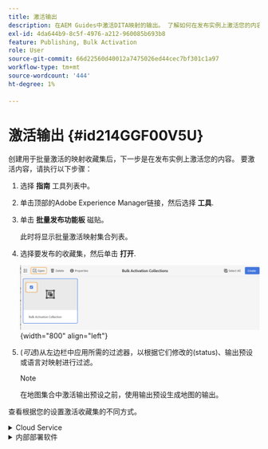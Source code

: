 ```yaml
---
title: 激活输出
description: 在AEM Guides中激活DITA映射的输出。 了解如何在发布实例上激活您的内容。
exl-id: 4da644b9-8c5f-4976-a212-960085b693b8
feature: Publishing, Bulk Activation
role: User
source-git-commit: 66d22560d40012a7475026ed44cec7bf301c1a97
workflow-type: tm+mt
source-wordcount: '444'
ht-degree: 1%

---
```


# 激活输出 {#id214GGF00V5U}

创建用于批量激活的映射收藏集后，下一步是在发布实例上激活您的内容。 要激活内容，请执行以下步骤：

1. 选择 **指南** 工具列表中。

1. 单击顶部的Adobe Experience Manager链接，然后选择 **工具**.

1. 单击 **批量发布功能板** 磁贴。

   此时将显示批量激活映射集合列表。

1. 选择要发布的收藏集，然后单击 **打开**.

   ![](images/bulk-activation-collection-open.png){width="800" align="left"}

1. \(*可选*\)从左边栏中应用所需的过滤器，以根据它们修改的\(status\)、输出预设或语言对映射进行过滤。

   >[!NOTE]
   >
   >在地图集合中激活输出预设之前，使用输出预设生成地图的输出。


查看根据您的设置激活收藏集的不同方式。

<details>
<summary> Cloud Service </summary>

![bulk-collection-publish on cloud service](images/bulk-activation-collection-quick-publish-CS.png){width="650" align="left"}

您可以将输出激活到 **预览** 或 **Publish** 实例。

**预览**

* 要激活选定映射的输出，请选择预生成的映射输出，然后选择 **发布到** > **预览**.
* 要激活所有DITA映射及其配置的预设的输出，请选中 **地图** 列，然后选择 **发布到** > **Publish**.


**Publish**

* 要激活选定映射的输出，请选择预生成的映射输出，然后选择 **发布到** > **Publish**.

* 要激活所有DITA映射及其配置的预设的输出，请选中“映射”（列）旁边的复选框，然后选择 **发布到** > **Publish**.


>[!NOTE]
> 
> 仅当已生成映射的输出时，才会启用映射输出的复选框。

当映射输出排队等待发布时，会显示一条成功消息。

为所选映射文件激活输出后，将更新审核历史记录选项卡，并且最新激活的输出将显示在顶部。 此 **已发布** 列将更新为发布日期和时间。

</details>

<details>    
<summary>  内部部署软件 </summary>


执行下列操作之一：

* 要激活选定映射的输出，请选择预生成的映射输出，然后选择 **快速发布**.
* 要激活所有DITA映射及其配置的预设的输出，请选中“映射”（列）旁边的复选框，然后选择 **快速发布。**
  ![bulk-collection-publish](images/bulk-activation-collection-quick-publish.png){width="650" align="left"}

  >[!NOTE]
  > 
  >仅当已生成映射的输出时，才会启用映射输出的复选框。


当映射输出排队等待发布时，会显示一条成功消息。

为所选映射文件激活输出后，将更新审核历史记录选项卡，并且最新激活的输出将显示在顶部。 此 **已发布** 列将更新为发布日期和时间。

**父主题： **[批量激活已发布的内容](conf-bulk-activation.md)
